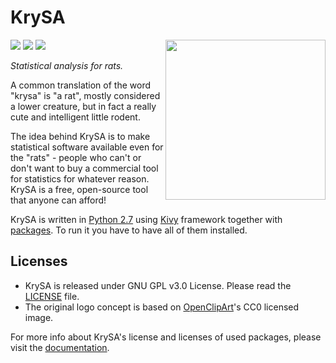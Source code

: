 KrySA
=====

<img align="right" height="256" src="https://raw.githubusercontent.com/KeyWeeUsr/KrySA/master/krysa/data/logo.png"/>

<a href="http://krysa.readthedocs.io/en/latest/" target="_blank">
<img src="https://readthedocs.org/projects/krysa/badge/?version=latest" /></a>
<a href="https://pypi.python.org/pypi/krysa" target="_blank">
<img src="https://img.shields.io/pypi/pyversions/krysa.svg" /></a>
<a href="https://pypi.python.org/pypi/krysa" target="_blank">
<img src="https://img.shields.io/pypi/v/krysa.svg" /></a>

_Statistical analysis for rats._

A common translation of the word "krysa" is "a rat", mostly considered a lower
creature, but in fact a really cute and intelligent little rodent.

The idea behind KrySA is to make statistical software available even for the
"rats" - people who can't or don't want to buy a commercial tool for statistics
for whatever reason. KrySA is a free, open-source tool that anyone can afford!

KrySA is written in [Python 2.7](https://python.org) using
[Kivy](https://kivy.org) framework together with
[packages](http://krysa.readthedocs.io/en/latest/gettingstarted.html).
To run it you have to have all of them installed.

Licenses
--------

- KrySA is released under GNU GPL v3.0 License. Please read the
  [LICENSE](https://github.com/KeyWeeUsr/KrySA/blob/master/LICENSE.txt) file.
- The original logo concept is based on [OpenClipArt](www.openclipart.org)'s
  CC0 licensed image.

For more info about KrySA's license and licenses of used packages, please visit
the [documentation](http://krysa.readthedocs.io/en/latest/license.html).
